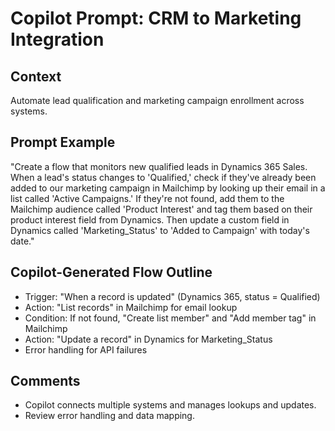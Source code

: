# Copilot Prompt: CRM to Marketing Integration

## Context
Automate lead qualification and marketing campaign enrollment across systems.

## Prompt Example
"Create a flow that monitors new qualified leads in Dynamics 365 Sales. When a lead's status changes to 'Qualified,' check if they've already been added to our marketing campaign in Mailchimp by looking up their email in a list called 'Active Campaigns.' If they're not found, add them to the Mailchimp audience called 'Product Interest' and tag them based on their product interest field from Dynamics. Then update a custom field in Dynamics called 'Marketing_Status' to 'Added to Campaign' with today's date."

## Copilot-Generated Flow Outline
- Trigger: "When a record is updated" (Dynamics 365, status = Qualified)
- Action: "List records" in Mailchimp for email lookup
- Condition: If not found, "Create list member" and "Add member tag" in Mailchimp
- Action: "Update a record" in Dynamics for Marketing_Status
- Error handling for API failures

## Comments
- Copilot connects multiple systems and manages lookups and updates.
- Review error handling and data mapping.
